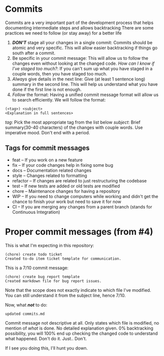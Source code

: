 # Commits
Commits are a very important part of the development process that helps documenting intermediate steps and allows backtracking
There are some practices we need to follow (or stay away) for a better life

1. **_DON'T_** stage all your changes in a single commit: Commits should be atomic and very specific. This will allow easier backtracking if things go south after a commit.
2. Be specific in your commit message: This will allow us to follow the changes even without looking at the changed code.
    _How can I know if I've staged too much?_: If you can't sum up what you have staged in a couple words, then you have staged too much.
3. _Always_ give details in the next line: Give (at least 1 sentence long) summary in the second line. This will help us understand what you have done if the first line is not enough.
4. _Follow_ the format: Having a unified commit message format will allow us to search efficiently.
    We will follow the format:

```
(<tag>) <subject>
<Explanation in full sentences>
```

_tag_: Pick the most appropriate tag from the list below
_subject_: Brief summary(30-40 characters) of the changes with couple words. Use imperative mood. Don't end with a period.

## Tags for commit messages

- feat – If you work on a new feature
- fix – If your code changes help in fixing some bug
- docs – Documentation related changes
- style – Changes related to formatting
- refactor – If changes are related to just restructuring the codebase
- test – If new tests are added or old tests are modified
- chore – Maintenance changes for having a repository
- WIP – If you need to change computers while working and didn't get the chance to finish your work but need to save it for now
- CI – If you are merging any changes from a parent branch (stands for Continuous Integration)

# Proper commit messages (from #4)
This is what I'm expecting in this repository:

```
(chore) create todo ticket
Created to-do item ticket template for communication.
```
This is a 7/10 commit message:

```
(chore) create bug report template
Created markdown file for bug report issues.
```

Note that the scope does not exactly indicate to which file I've modified. You can still understand it from the subject line, hence 7/10.

Now, what **_not_** to do:
```
updated commits.md
```
Commit message not descriptive at all. Only states which file is modified, no mention of _what_ is done. No detailed explanation given. 0% backtracking possibility, you will 100% end up checking the changed code to understand what happened. Don't do it. Just.. Don't.

If I see you doing this, I'll hunt you down.
